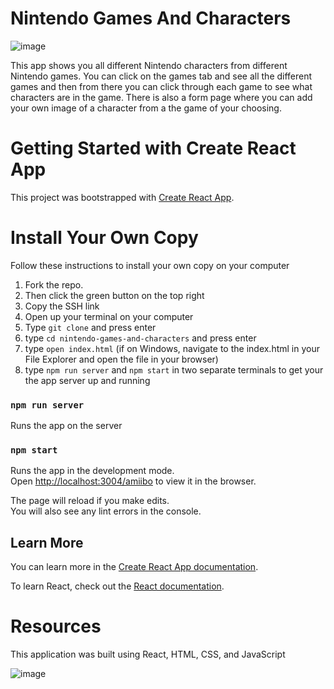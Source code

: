 # Nintendo Games And Characters

![image](./images/app-image)

This app shows you all different Nintendo characters from different Nintendo games. You can click on the games tab and see all the different games and then from there you can click through each game to see what characters are in the game. There is also a form page where you can add your own image of a character from a the game of your choosing.

# Getting Started with Create React App

This project was bootstrapped with [Create React App](https://github.com/facebook/create-react-app).

# Install Your Own Copy
Follow these instructions to install your own copy on your computer

1. Fork the repo.
2. Then click the green button on the top right
3. Copy the SSH link
4. Open up your terminal on your computer
5. Type `git clone` and press enter
6. type `cd nintendo-games-and-characters` and press enter
7. type `open index.html` (if on Windows, navigate to the index.html in your File Explorer and open the file in your browser)
8. type `npm run server` and `npm start` in two separate terminals to get your the app server up and running

### `npm run server`
Runs the app on the server

### `npm start`

Runs the app in the development mode.\
Open [http://localhost:3004/amiibo](http://localhost:3004/amiibo) to view it in the browser.

The page will reload if you make edits.\
You will also see any lint errors in the console.

## Learn More

You can learn more in the [Create React App documentation](https://facebook.github.io/create-react-app/docs/getting-started).

To learn React, check out the [React documentation](https://reactjs.org/).



# Resources
This application was built using React, HTML, CSS, and JavaScript

![image](./images/app-image-two)
